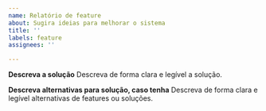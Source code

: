 ```yaml
---
name: Relatório de feature
about: Sugira ideias para melhorar o sistema
title: ''
labels: feature
assignees: ''

---
```


**Descreva a solução**
Descreva de forma clara e legível a solução.

**Descreva alternativas para solução, caso tenha**
Descreva de forma clara e legível alternativas de features ou soluções.
